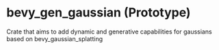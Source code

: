 # bevy_gen_gaussian (Prototype)

Crate that aims to add dynamic and generative capabilities for gaussians based on bevy_gaussian_splatting